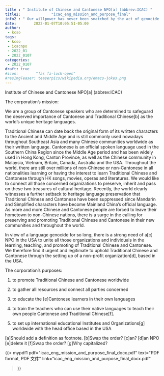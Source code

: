 ```yaml
---
title : " Institute of Chinese and Cantonese NPO[a] (abbrev:ICAC) "
title2:              "icac_eng_mission_and_purpose_final"
info2 : " Our willpower has never been snatched by the act of genocide."
date:        2022-01-07T10:05:51-05:00
author:
 - kcso
tags:
 - kcso
 - icacnpo
 - 2022_01
 - 2022_0107
categories:
 - 2022_0107
draft: true
#icon:        "fas fa-lock-open"
#resImgTeaser: teaserpics/wikipedia.org/emacs-jokes.png
---
```

Institute of Chinese and Cantonese NPO[a] (abbrev:ICAC) 

The corporation’s mission: 

We are a group of Cantonese speakers who are determined to safeguard the deserved importance  of Cantonese and Traditional Chinese[b] as the world’s unique heritage languages. 

Traditional Chinese can date back the original form of its written characters to the Ancient and Middle Age and is still commonly used nowadays throughout Southeast Asia and many Chinese communities worldwide as their written language. Cantonese is an official spoken language used in the  Southern China Region since the Middle Age period and has been widely used in Hong Kong, Canton Province, as well as the Chinese community in Malaysia, Vietnam, Britain, Canada, Australia  and the USA. Throughout the world, there are still over millions of non-Chinese or non-Cantonese in  all nationalities learning or having the interest to learn Traditional Chinese and Cantonese  through HK songs, movies, operas and literatures. We would like to connect all those concerned  organizations to preserve, inherit and pass on these two treasures of cultural heritage. Recently, the world clearly witnesses a further setback to heritage language preservation that Traditional Chinese and Cantonese have been suppressed since Mandarin and Simplified characters have become Mainland China’s official language. As more and more Chinese and Cantonese people are forced to leave their hometown to non-Chinese nations, there is a surge in the calling for preserving and promoting Traditional Chinese and Cantonese in their new communities and throughout the world. 

In view of a language genocide for so long, there is a strong need of a[c] NPO in the USA to unite all those organizations and individuals in the learning, teaching, and promoting of Traditional Chinese and Cantonese. We therefore find it urgent and legitimate to uphold Traditional Chinese and Cantonese through the setting up of a non-profit organization[d], based in the USA. 

The corporation’s purposes: 

1) to promote Traditional Chinese and Cantonese worldwide 

2) to gather all resources and connect all parties concerned 

3) to educate the [e]Cantonese learners in their own languages 

4) to train the teachers who can use their native languages to teach their own people Cantonese and  Traditional Chinese[f]. 

5) to set up international educational Institutes and Organizations[g] worldwide with the  head office based in the USA

[a]Should add a definition as footnote.
[b]Swap the order?
[c]an?
[d]an NPO
[e]delete it
[f]Swap the order?
[g]Why capitalized?

{{< mypdf1 pdf="icac_eng_mission_and_purpose_final_docx.pdf"
text="PDF format, PDF 文件"
link="icac_eng_mission_and_purpose_final_docx.pdf"
>}}

